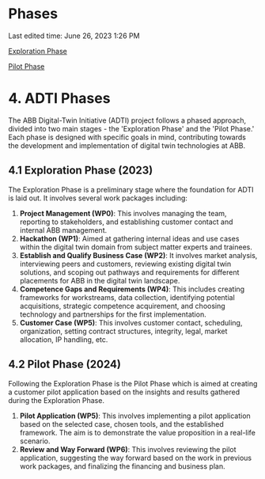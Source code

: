 # Phases

Last edited time: June 26, 2023 1:26 PM

[Exploration Phase ](Phases%209f22402d8fe548e696ee61e63cd2a59c/Exploration%20Phase%20b7dc3060a97c4952b3ac8e7a3e225954.md)

[Pilot Phase](Phases%209f22402d8fe548e696ee61e63cd2a59c/Pilot%20Phase%20e0d931b65858483cb792f079022ea901.md)

# **4. ADTI Phases**

The ABB Digital-Twin Initiative (ADTI) project follows a phased approach, divided into two main stages - the 'Exploration Phase' and the 'Pilot Phase.' Each phase is designed with specific goals in mind, contributing towards the development and implementation of digital twin technologies at ABB.

## **4.1 Exploration Phase (2023)**

The Exploration Phase is a preliminary stage where the foundation for ADTI is laid out. It involves several work packages including:

1. **Project Management (WP0)**: This involves managing the team, reporting to stakeholders, and establishing customer contact and internal ABB management.
2. **Hackathon (WP1)**: Aimed at gathering internal ideas and use cases within the digital twin domain from subject matter experts and trainees.
3. **Establish and Qualify Business Case (WP2)**: It involves market analysis, interviewing peers and customers, reviewing existing digital twin solutions, and scoping out pathways and requirements for different placements for ABB in the digital twin landscape.
4. **Competence Gaps and Requirements (WP4)**: This includes creating frameworks for workstreams, data collection, identifying potential acquisitions, strategic competence acquirement, and choosing technology and partnerships for the first implementation.
5. **Customer Case (WP5)**: This involves customer contact, scheduling, organization, setting contract structures, integrity, legal, market allocation, IP handling, etc.

## **4.2 Pilot Phase (2024)**

Following the Exploration Phase is the Pilot Phase which is aimed at creating a customer pilot application based on the insights and results gathered during the Exploration Phase.

1. **Pilot Application (WP5)**: This involves implementing a pilot application based on the selected case, chosen tools, and the established framework. The aim is to demonstrate the value proposition in a real-life scenario.
2. **Review and Way Forward (WP6)**: This involves reviewing the pilot application, suggesting the way forward based on the work in previous work packages, and finalizing the financing and business plan.